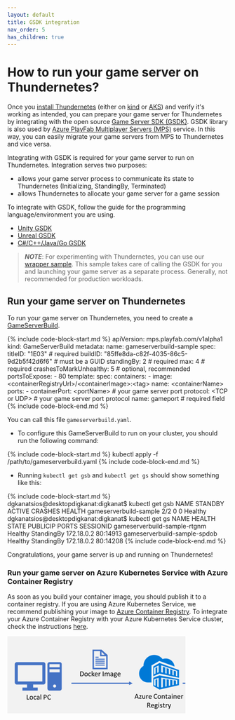 ```yaml
---
layout: default
title: GSDK integration
nav_order: 5
has_children: true
---
```


# How to run your game server on Thundernetes?

Once you [install Thundernetes](../quickstart/installing-thundernetes.md) (either on [kind](../quickstart/installing-kind.md) or [AKS](../quickstart/installing-aks.md)) and verify it's working as intended, you can prepare your game server for Thundernetes by integrating with the open source [Game Server SDK (GSDK)](https://github.com/playfab/gsdk). GSDK library is also used by [Azure PlayFab Multiplayer Servers (MPS)](https://docs.microsoft.com/gaming/playfab/features/multiplayer/servers/) service. In this way, you can easily migrate your game servers from MPS to Thundernetes and vice versa.

Integrating with GSDK is required for your game server to run on Thundernetes. Integration serves two purposes:

- allows your game server process to communicate its state to Thundernetes (Initializing, StandingBy, Terminated)
- allows Thundernetes to allocate your game server for a game session

To integrate with GSDK, follow the guide for the programming language/environment you are using.

- [Unity GSDK](unity.md)
- [Unreal GSDK](unreal.md)
- [C#/C++/Java/Go GSDK](csharpcppjava.md)

> **_NOTE_**: For experimenting with Thundernetes, you can use our [wrapper sample](../howtos/usingwrapper.md). This sample takes care of calling the GSDK for you and launching your game server as a separate process. Generally, not recommended for production workloads.

## Run your game server on Thundernetes

To run your game server on Thundernetes, you need to create a [GameServerBuild](../gameserverbuild.md).

{% include code-block-start.md %}
apiVersion: mps.playfab.com/v1alpha1
kind: GameServerBuild
metadata:
  name: gameserverbuild-sample
spec:
  titleID: "1E03" # required
  buildID: "85ffe8da-c82f-4035-86c5-9d2b5f42d6f6" # must be a GUID
  standingBy: 2 # required
  max: 4 # required
  crashesToMarkUnhealthy: 5 # optional, recommended
  portsToExpose:
    - 80
  template:
    spec:
      containers:
        - image: &lt;containerRegistryUrl&gt;/&lt;containerImage&gt;:&lt;tag&gt;
          name: &lt;containerName&gt;
          ports:
          - containerPort: &lt;portName&gt; # your game server port
            protocol: &lt;TCP or UDP&gt; # your game server port protocol
            name: gameport # required field
{% include code-block-end.md %}

You can call this file `gameserverbuild.yaml`.

- To configure this GameServerBuild to run on your cluster, you should run the following command:

{% include code-block-start.md %}
kubectl apply -f /path/to/gameserverbuild.yaml
{% include code-block-end.md %}

- Running `kubectl get gsb` and `kubectl get gs` should show something like this:

{% include code-block-start.md %}
dgkanatsios@desktopdigkanat:digkanat$ kubectl get gsb
NAME                     STANDBY   ACTIVE   CRASHES   HEALTH
gameserverbuild-sample   2/2       0        0         Healthy
dgkanatsios@desktopdigkanat:digkanat$ kubectl get gs
NAME                           HEALTH    STATE        PUBLICIP     PORTS      SESSIONID
gameserverbuild-sample-rtgnm   Healthy   StandingBy   172.18.0.2   80:14913
gameserverbuild-sample-spdob   Healthy   StandingBy   172.18.0.2   80:14208
{% include code-block-end.md %}

Congratulations, your game server is up and running on Thundernetes!

### Run your game server on Azure Kubernetes Service with Azure Container Registry

As soon as you build your container image, you should publish it to a container registry. If you are using Azure Kubernetes Service, we recommend publishing your image to [Azure Container Registry](https://docs.microsoft.com/azure/container-registry/). To integrate your Azure Container Registry with your Azure Kubernetes Service cluster, check the instructions [here](https://docs.microsoft.com/azure/aks/cluster-container-registry-integration).

[![Azure Container Registry](../assets/images/acr.png)](../assets/images/acr.png)

